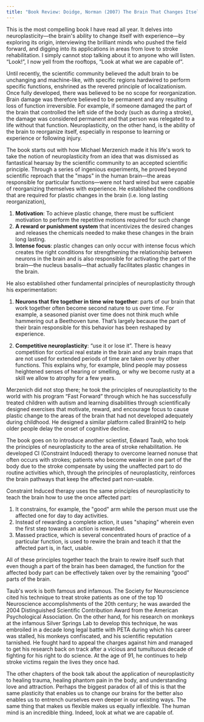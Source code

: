 ```yaml
---
title: "Book Review: Doidge, Norman (2007) The Brain That Changes Itself: Stories of Personal Triumph from the Frontiers of Brain Science."
---
```


This is the most compelling book I have read all year. It delves into neuroplasticity&mdash;the brain's ability to change itself with experience&mdash;by exploring its origin, interviewing the brilliant minds who pushed the field forward, and digging into its applications in areas from love to stroke rehabilitation. I simply cannot stop talking about it to anyone who will listen. “Look!”, I now yell from the rooftops, “Look at what we are capable of”.

Until recently, the scientific community believed the adult brain to be unchanging and machine-like, with specific regions hardwired to perform specific functions, enshrined as the revered principle of localizationism. Once fully developed, there was believed to be no scope for reorganization. Brain damage was therefore believed to be permanent and any resulting loss of function irreversible. For example, if someone damaged the part of the brain that controlled the left side of the body (such as during a stroke), the damage was considered permanent and that person was relegated to a life without that function. Neuroplasticity, on the other hand, is the ability of the brain to reorganize itself, especially in response to learning or experience or following injury.

The book starts out with how Michael Merzenich made it his life's work to take the notion of neuroplasticity from an idea that was dismissed as fantastical hearsay by the scientific community to an accepted scientific principle. Through a series of ingenious experiments, he proved beyond scientific reproach that the "maps" in the human brain&mdash;the areas responsible for particular functions&mdash;were not hard wired but were capable of reorganizing themselves with experience. He established the conditions that are required for plastic changes in the brain (i.e. long lasting reorganization), 

1. **Motivation**: To achieve plastic change, there must be sufficient motivation to perform the
repetitive motions required for such change
2. **A reward or punishment system** that incentivizes the desired changes and releases the chemicals needed to make these changes in the brain long lasting.
3. **Intense focus**: plastic changes can only occur with intense focus which creates the right conditions for strengthening the relationship between neurons in the brain and is also responsible for activating the part of the brain&mdash;the nucleus basalis&mdash;that actually facilitates plastic changes in the brain.

He also established other fundamental principles of neuroplasticity through his experimentation:
1. **Neurons that fire together in time wire together**: parts of our brain that work together often become second nature to us over time. For example, a seasoned pianist over time does not think much while hammering out a Beethoven tune. That’s largely because the part of their brain responsible for this behavior has been reshaped by experience.

2. **Competitive neuroplasticity**: “use it or lose it”. There is heavy competition for cortical real estate in the brain and any brain maps that are not used for extended periods of time are taken over by other functions. This explains why, for example, blind people may possess heightened senses of hearing or smelling, or why we become rusty at a skill we allow to atrophy for a few years.

Merzenich did not stop there; he took the principles of neuroplasticity to the world with his program “Fast Forward” through which he has successfully treated children with autism and learning disabilities through scientifically designed exercises that motivate, reward, and encourage focus to cause plastic change to the areas of the brain that had not developed adequately during childhood. He designed a similar platform called BrainHQ to help older people delay the onset of cognitive decline.

The book goes on to introduce another scientist, Edward Taub, who took the principles of neuroplasticity to the area of stroke rehabilitation. He developed CI (Constraint Induced) therapy to overcome learned nonuse that often occurs with strokes; patients who become weaker in one part of the body due to the stroke compensate by using the unaffected part to do routine activities which, through the principles of neuroplasticity, reinforces the brain pathways that keep the affected part non-usable.

Constraint Induced therapy uses the same principles of neuroplasticity to teach the brain how to use the once affected part:

1. It constrains, for example, the "good" arm while the person must use the affected one for day to day activities.
2. Instead of rewarding a complete action, it uses "shaping"  wherein even the first step towards an action is rewarded.
3. Massed practice, which is several concentrated hours of practice of a particular function, is used to rewire the brain and teach it that the affected part is, in fact, usable.

All of these principles together teach the brain to rewire itself such that even though a part of the brain has been damaged, the function for the affected body part can be effectively taken over by the remaining “good” parts of the brain.

Taub's work is both famous and infamous. The Society for Neuroscience cited his technique to treat stroke patients as one of the top 10 Neuroscience accomplishments of the 20th century; he was awarded the 2004 Distinguished Scientific Contribution Award from the American Psychological Association. On the other hand, for his research on monkeys at the infamous Silver Springs Lab to develop this technique, he was embroiled in a decade long legal battle with PETA during which his career was stalled, his monkeys confiscated, and his scientific reputation tarnished. He fought hard to appeal the charges against him and managed to get his research back on track after a vicious and tumultuous decade of fighting for his right to do science. At the age of 91, he continues to help stroke victims regain the lives they once had.

The other chapters of the book talk about the application of neuroplasticity to healing trauma, healing phantom pain in the body, and understanding love and attraction. Perhaps the biggest paradox of all of this is that the same plasticity that enables us to change our brains for the better also enables us to entrench ourselves even deeper in our existing ways. The same thing that makes us flexible makes us equally inflexible. The human mind is an incredible thing. Indeed, look at what we are capable of.
